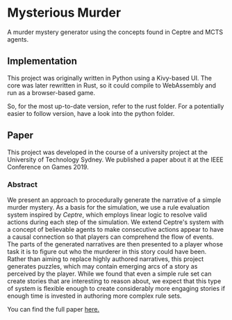 # Mysterious Murder
A murder mystery generator using the concepts found in Ceptre and MCTS agents.  

## Implementation
This project was originally written in Python using a Kivy-based UI.
The core was later rewritten in Rust, so it could compile to WebAssembly and run as a browser-based game.

So, for the most up-to-date version, refer to the rust folder.
For a potentially easier to follow version, have a look into the python folder.

## Paper
This project was developed in the course of a university project at the University of Technology Sydney. We published a paper about it at the IEEE Conference on Games 2019.

### Abstract
  We present an approach to procedurally generate the narrative of a simple murder mystery.
  As a basis for the simulation, we use a rule evaluation system inspired by *Ceptre*, which employs linear logic to resolve valid actions during each step of the simulation.
  We extend Ceptre's system with a concept of believable agents to make consecutive actions appear to have a causal connection so that players can comprehend the flow of events.
  The parts of the generated narratives are then presented to a player whose task it is to figure out who the murderer in this story could have been. Rather than aiming to replace highly authored narratives, this project generates puzzles, which may contain emerging arcs of a story as perceived by the player.
  While we found that even a simple rule set can create stories that are interesting to reason about, we expect that this type of system is flexible enough to create considerably more engaging stories if enough time is invested in authoring more complex rule sets.
  
  You can find the full paper [here.](http://ieee-cog.org/papers/paper_45.pdf)
